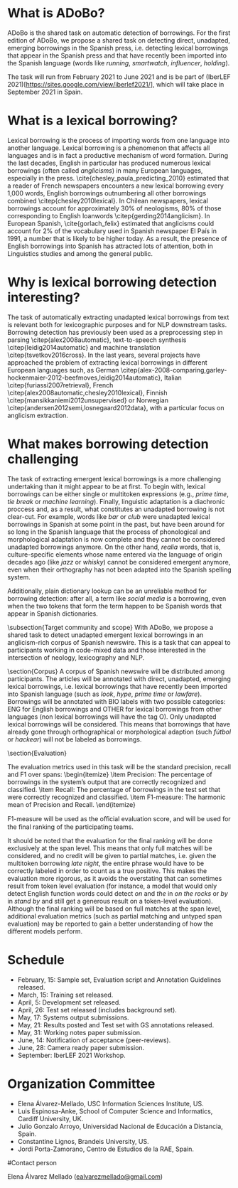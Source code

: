 # What is ADoBo?
ADoBo is the shared task on automatic detection of borrowings. For the first edition of ADoBo, we propose a shared task on detecting direct, unadapted, emerging borrowings in the Spanish press, i.e. detecting lexical borrowings that appear in the Spanish press and that have recently been imported into the Spanish language (words like _running_, _smartwatch_, _influencer_, _holding_). 

The task will run from February 2021 to June 2021 and is be part of (IberLEF 2021)[https://sites.google.com/view/iberlef2021/], which will take place in September 2021 in Spain.

# What is a lexical borrowing?
Lexical borrowing is the process of importing words from one language into another language. Lexical borrowing is a phenomenon that affects all languages and is in fact a productive mechanism of word formation. During the last decades, English in particular has produced numerous lexical borrowings (often called _anglicisms_) in many European languages, especially in the press. \cite{chesley_paula_predicting_2010} estimated that a reader of French newspapers encounters a new lexical borrowing every 1,000 words, English borrowings outnumbering all other borrowings combined \citep{chesley2010lexical}. In Chilean newspapers, lexical borrowings account for approximately 30\% of neologisms, 80\% of those corresponding to English loanwords \citep{gerding2014anglicism}. In European Spanish, \cite{gorlach_felix} estimated that anglicisms could account for 2\% of the vocabulary used in Spanish newspaper El País in 1991, a number that is likely to be higher today. As a result, the presence of English borrowings into Spanish has attracted lots of attention, both in Linguistics studies and among the general public. 

# Why is lexical borrowing detection interesting?
The task of automatically extracting unadapted lexical borrowings from text is relevant both for lexicographic purposes and for NLP downstream tasks. Borrowing detection has previously been used as a preprocessing step in parsing \citep{alex2008automatic}, text-to-speech synthesis \citep{leidig2014automatic} and machine translation \citep{tsvetkov2016cross}. In the last years, several projects have approached the problem of extracting lexical borrowings in different European languages such, as German \citep{alex-2008-comparing,garley-hockenmaier-2012-beefmoves,leidig2014automatic}, Italian \citep{furiassi2007retrieval}, French \citep{alex2008automatic,chesley2010lexical}, Finnish \citep{mansikkaniemi2012unsupervised} or Norwegian \citep{andersen2012semi,losnegaard2012data}, with a particular focus on anglicism extraction. 


# What makes borrowing detection challenging
The task of extracting emergent lexical borrowings is a more challenging undertaking than it might appear to be at first. To begin with, lexical borrowings can be either single or multitoken expressions (e.g., _prime time_, _tie break_ or _machine learning_). Finally, linguistic adaptation is a diachronic proccess and, as a result, what constitutes an unadapted borrowing is not clear-cut. For example, words like _bar_ or _club_ were unadapted lexical borrowings in Spanish at some point in the past, but have been around for so long in the Spanish language that the process of phonological and morphological adaptation is now complete and they cannot be considered unadapted borrowings anymore. On the other hand, _realia_ words, that is, culture-specific elements whose name entered via the language of origin decades ago (like _jazz_ or _whisky_) cannot be considered emergent anymore, even when their orthography has not been adapted into the Spanish spelling system. 

Additionally, plain dictionary lookup can be an unreliable method for borrowing detection: after all, a term like _social media_ is a borrowing, even when the two tokens that form the term happen to be Spanish words that appear in Spanish dictionaries. 



\subsection{Target community and scope}
With ADoBo, we propose a shared task to detect unadapted emergent lexical borrowings in an anglicism-rich corpus of Spanish newswire. This is a task that can appeal to participants working in code-mixed data and those interested in the intersection of neology, lexicography and NLP.




\section{Corpus} 
A corpus of Spanish newswire will be distributed among participants. The articles will be annotated with direct, unadapted, emerging lexical borrowings, i.e. lexical borrowings that have recently been imported into Spanish language (such as _look_, _hype_, _prime time_ or _lawfare_). Borrowings will be annotated with BIO labels with two possible categories: ENG for English borrowings and OTHER for lexical borrowings from other languages (non lexical borrowings will have the tag O). Only unadapted lexical borrowings will be considered. This means that borrowings that have already gone through orthographical or morphological adaption (such _fútbol_ or _hackear_) will not be labeled as borrowings. 


\section{Evaluation} 

The evaluation metrics used in this task will be the standard precision, recall and F1 over spans:
\begin{itemize}
    \item Precision: The percentage of borrowings in the system’s output that are correctly recognized and classified.
    \item Recall: The percentage of borrowings in the test set that were correctly recognized and classified.
    \item F1-measure: The harmonic mean of Precision and Recall.
\end{itemize}

F1-measure will be used as the oﬀicial evaluation score, and will be used for the final ranking of the participating teams. 

It should be noted that the evaluation for the final ranking will be done exclusively at the span level. This means that only full matches will be considered, and no credit will be given to partial matches, i.e. given the multitoken borrowing _late night_, the entire phrase would have to be correctly labeled in order to count as a true positive. This makes the evaluation more rigorous, as it avoids the overstating that can sometimes result from token level evaluation (for instance, a model that would only detect English function words could detect _on_ and _the_ in _on the rocks_ or _by_ in _stand by_ and still get a generous result on a token-level evaluation). Although the final ranking will be based on full matches at the span level, additional evaluation metrics (such as partial matching and untyped span evaluation) may be reported to gain a better understanding of how the different models perform. 

# Schedule

* February, 15: Sample set, Evaluation script and Annotation Guidelines released.
* March, 15: Training set released.
* April,  5: Development set released.
* April, 26: Test set released (includes background set).
* May,   17: Systems output submissions.
* May,   21: Results posted and Test set with GS annotations released.
* May,   31: Working notes paper submission.
* June,  14: Notification of acceptance (peer-reviews).
* June,  28: Camera ready paper submission.
* September: IberLEF 2021 Workshop.

# Organization Committee

* Elena Álvarez-Mellado, USC Information Sciences Institute, US.
* Luis Espinosa-Anke, School of Computer Science and Informatics, Cardiff University, UK. 
* Julio Gonzalo Arroyo, Universidad Nacional de Educación a Distancia, Spain.
* Constantine Lignos, Brandeis University, US.
* Jordi Porta-Zamorano, Centro de Estudios de la RAE, Spain.

#Contact person

Elena Álvarez Mellado (ealvarezmellado@gmail.com)
